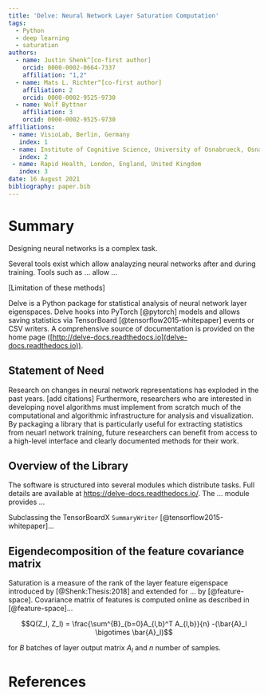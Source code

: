 ```yaml
---
title: 'Delve: Neural Network Layer Saturation Computation'
tags:
  - Python
  - deep learning
  - saturation
authors:
  - name: Justin Shenk^[co-first author]
    orcid: 0000-0002-0664-7337
    affiliation: "1,2"
  - name: Mats L. Richter^[co-first author]
    affiliation: 2
    orcid: 0000-0002-9525-9730
  - name: Wolf Byttner
    affiliation: 3
    orcid: 0000-0002-9525-9730
affiliations:
 - name: VisioLab, Berlin, Germany
   index: 1
 - name: Institute of Cognitive Science, University of Osnabrueck, Osnabrueck, Germany
   index: 2
 - name: Rapid Health, London, England, United Kingdom
   index: 3
date: 16 August 2021
bibliography: paper.bib
---
```


# Summary
Designing neural networks is a complex task.

Several tools exist which allow analayzing neural networks after and during training.
Tools such as ... allow ...

[Limitation of these methods]

Delve is a Python package for statistical analysis of neural network layer eigenspaces.
Delve hooks into PyTorch [@pytorch] models and allows saving statistics via TensorBoard [@tensorflow2015-whitepaper] events or CSV writers. 
A comprehensive source of documentation is provided on the home page
([http://delve-docs.readthedocs.io](delve-docs.readthedocs.io)).

## Statement of Need
Research on changes in neural network representations has exploded in the past years. [add citations]
Furthermore, researchers who are interested in developing novel algorithms must implement from scratch much of the computational and algorithmic infrastructure for analysis and visualization.
By packaging a library that is particularly useful for extracting statistics from neuarl network training, future researchers can benefit from access to a high-level interface and clearly documented methods for their work.

## Overview of the Library
The software is structured into several modules which distribute tasks. Full details are available at <https://delve-docs.readthedocs.io/>. The ... module provides ...

Subclassing the TensorBoardX `SummaryWriter` [@tensorflow2015-whitepaper]...

## Eigendecomposition of the feature covariance matrix

Saturation is a measure of the rank of the layer feature eigenspace introduced by [@Shenk:Thesis:2018] and extended for ... by [@feature-space].
Covariance matrix of features is computed online as described in [@feature-space]...

$$Q(Z_l, Z_l) = \frac{\sum^{B}_{b=0}A_{l,b}^T A_{l,b}}{n} -(\bar{A}_l \bigotimes \bar{A}_l)$$

for $B$ batches of layer output matrix $A_l$ and $n$ number of samples.

# References
